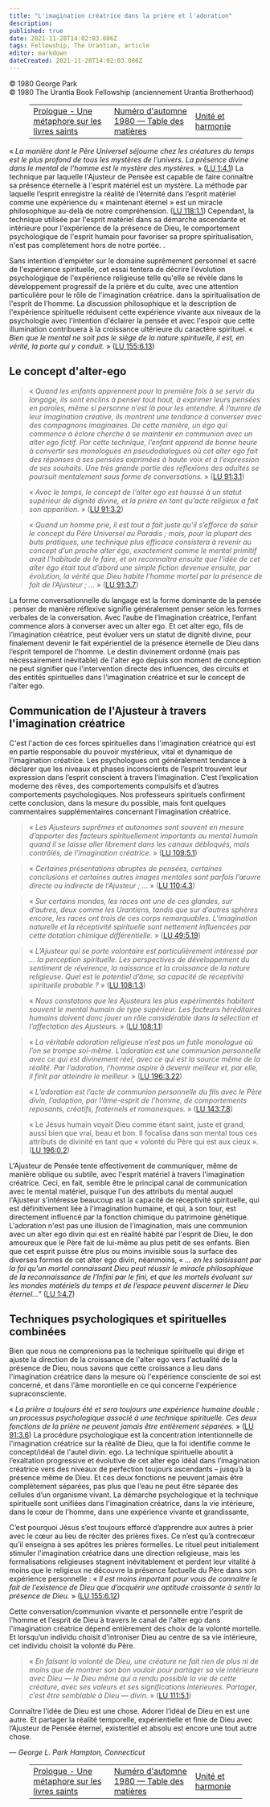 ```yaml
---
title: "L'imagination créatrice dans la prière et l'adoration"
description: 
published: true
date: 2021-11-28T14:02:03.086Z
tags: Fellowship, The Urantian, article
editor: markdown
dateCreated: 2021-11-28T14:02:03.086Z
---
```


<p class="v-card v-sheet theme--light grey lighten-3 px-2">© 1980 George Park<br>© 1980 The Urantia Book Fellowship (anciennement Urantia Brotherhood)</p>
<figure class="table chapter-navigator">
  <table>
    <tbody>
      <tr>
        <td>
        <a href="/fr/article/David_Schlundt/Prologue_A_metaphor_on_holy_books">
          <span class="mdi mdi-arrow-left-drop-circle"></span><span class="pl-2">Prologue - Une métaphore sur les livres saints</span>
        </a>
        </td>
        <td>
        <a href="/fr/index/articles_the_urantian#numéro-d'automne-1980">
          <span class="mdi mdi-book-open-variant"></span><span class="pl-2">Numéro d'automne 1980 — Table des matières</span>
        </a>
        </td>
        <td>
        <a href="/fr/article/Eileen_Laurence/Unity_and_harmony">
          <span class="pr-2">Unité et harmonie</span><span class="mdi mdi-arrow-right-drop-circle"></span>
        </a>
        </td>
      </tr>
    </tbody>
  </table>
</figure>



« _La manière dont le Père Universel séjourne chez les créatures du temps est le plus profond de tous les mystères de l’univers. La présence divine dans le mental de l’homme est le mystère des mystères._ » ([LU 1:4.1](/fr/The_Urantia_Book/1#p4_1)) La technique par laquelle l'Ajusteur de Pensée est capable de faire connaître sa présence éternelle à l'esprit matériel est un mystère. La méthode par laquelle l’esprit enregistre la réalité de l’éternité dans l’esprit matériel comme une expérience du « maintenant éternel » est un miracle philosophique au-delà de notre compréhension. ([LU 118:1.1](/fr/The_Urantia_Book/118#p1_1)) Cependant, la technique utilisée par l'esprit matériel dans sa démarche ascendante et intérieure pour l'expérience de la présence de Dieu, le comportement psychologique de l'esprit humain pour favoriser sa propre spiritualisation, n'est pas complètement hors de notre portée. .

Sans intention d'empiéter sur le domaine suprêmement personnel et sacré de l'expérience spirituelle, cet essai tentera de décrire l'évolution psychologique de l'expérience religieuse telle qu'elle se révèle dans le développement progressif de la prière et du culte, avec une attention particulière pour le rôle de l'imagination créatrice. dans la spiritualisation de l'esprit de l'homme. La discussion philosophique et la description de l'expérience spirituelle réduisent cette expérience vivante aux niveaux de la psychologie avec l'intention d'éclairer la pensée et avec l'espoir que cette illumination contribuera à la croissance ultérieure du caractère spirituel. « _Bien que le mental ne soit pas le siège de la nature spirituelle, il est, en vérité, la porte qui y conduit._ » ([LU 155:6.13](/fr/The_Urantia_Book/155#p6_13))

## Le concept d'alter-ego

> « _Quand les enfants apprennent pour la première fois à se servir du langage, ils sont enclins à penser tout haut, à exprimer leurs pensées en paroles, même si personne n’est là pour les entendre. À l’aurore de leur imagination créative, ils montrent une tendance à converser avec des compagnons imaginaires. De cette manière, un égo qui commence à éclore cherche à se maintenir en communion avec un *alter ego* fictif. Par cette technique, l’enfant apprend de bonne heure à convertir ses monologues en pseudodialogues où cet alter ego fait des réponses à ses pensées exprimées à haute voix et à l’expression de ses souhaits. Une très grande partie des réflexions des adultes se poursuit mentalement sous forme de conversations._ » ([LU 91:3.1](/fr/The_Urantia_Book/91#p3_1))

> « _Avec le temps, le concept de l’alter ego est haussé à un statut supérieur de dignité divine, et la prière en tant qu’acte religieux a fait son apparition._ » ([LU 91:3.2](/fr/The_Urantia_Book/91#p3_2))

> « _Quand un homme prie, il est tout à fait juste qu’il s’efforce de saisir le concept du Père Universel au Paradis ; mais, pour la plupart des buts pratiques, une technique plus efficace consistera à revenir au concept d’un proche alter égo, exactement comme le mental primitif avait l’habitude de le faire, et on reconnaitra ensuite que l’idée de cet alter égo était tout d’abord une simple fiction devenue ensuite, par évolution, la vérité que Dieu habite l’homme mortel par la présence de fait de l’Ajusteur ; ..._ » ([LU 91:3.7](/fr/The_Urantia_Book/91#p3_7))

La forme conversationnelle du langage est la forme dominante de la pensée : penser de manière réflexive signifie généralement penser selon les formes verbales de la conversation. Avec l’aube de l’imagination créatrice, l’enfant commence alors à converser avec un alter ego. Et cet alter ego, fils de l’imagination créatrice, peut évoluer vers un statut de dignité divine, pour finalement devenir le fait expérientiel de la présence éternelle de Dieu dans l’esprit temporel de l’homme. Le destin divinement ordonné (mais pas nécessairement inévitable) de l'alter ego depuis son moment de conception ne peut signifier que l'intervention directe des influences, des circuits et des entités spirituelles dans l'imagination créatrice et sur le concept de l'alter ego.

## Communication de l'Ajusteur à travers l'imagination créatrice

C'est l'action de ces forces spirituelles dans l'imagination créatrice qui est en partie responsable du pouvoir mystérieux, vital et dynamique de l'imagination créatrice. Les psychologues ont généralement tendance à déclarer que les niveaux et phases inconscients de l’esprit trouvent leur expression dans l’esprit conscient à travers l’imagination. C’est l’explication moderne des rêves, des comportements compulsifs et d’autres comportements psychologiques. Nos professeurs spirituels confirment cette conclusion, dans la mesure du possible, mais font quelques commentaires supplémentaires concernant l'imagination créatrice.

> « _Les Ajusteurs suprêmes et autonomes sont souvent en mesure d’apporter des facteurs spirituellement importants au mental humain quand il se laisse aller librement dans les canaux débloqués, mais contrôlés, de l’imagination créatrice._ » ([LU 109:5.1](/fr/The_Urantia_Book/109#p5_1))

> « _Certaines présentations abruptes de pensées, certaines conclusions et certaines autres images mentales sont parfois l’œuvre directe ou indirecte de l’Ajusteur ; ..._ » ([LU 110:4.3](/fr/The_Urantia_Book/110#p4_3))

> « _Sur certains mondes, les races ont une de ces glandes, sur d’autres, deux comme les Urantiens, tandis que sur d’autres sphères encore, les races ont trois de ces corps remarquables. L’imagination naturelle et la réceptivité spirituelle sont nettement influencées par cette dotation chimique différentielle._ » ([LU 49:5.19](/fr/The_Urantia_Book/49#p5_19))

> « _L’Ajusteur qui se porte volontaire est particulièrement intéressé par ... la perception spirituelle. Les perspectives de développement du sentiment de révérence, la naissance et la croissance de la nature religieuse. Quel est le potentiel d’âme, sa capacité de réceptivité spirituelle probable ?_ » ([LU 108:1.3](/fr/The_Urantia_Book/108#p1_3))

> « _Nous constatons que les Ajusteurs les plus expérimentés habitent souvent le mental humain de type supérieur. Les facteurs héréditaires humains doivent donc jouer un rôle considérable dans la sélection et l’affectation des Ajusteurs._ » ([LU 108:1.1](/fr/The_Urantia_Book/108#p1_1))

> « _La véritable adoration religieuse n’est pas un futile monologue où l’on se trompe soi-même. L’adoration est une communion personnelle avec ce qui est divinement réel, avec ce qui est la source même de la réalité. Par l’adoration, l’homme aspire à devenir meilleur et, par elle, il finit par atteindre le *meilleur.*_ » ([LU 196:3.22](/fr/The_Urantia_Book/196#p3_22))

> « _L’adoration est l’acte de communion personnelle du fils avec le Père divin, l’adoption, par l’âme-esprit de l’homme, de comportements reposants, créatifs, fraternels et romanesques._ » ([LU 143:7.8](/fr/The_Urantia_Book/143#p7_8))

> « Le Jésus humain voyait Dieu comme étant saint, juste et grand, aussi bien que vrai, beau et bon. Il focalisa dans son mental tous ces attributs de divinité en tant que « volonté du Père qui est aux cieux ». ([LU 196:0.2](/fr/The_Urantia_Book/196#p0_2))

L'Ajusteur de Pensée tente effectivement de communiquer, même de manière oblique ou subtile, avec l'esprit matériel à travers l'imagination créatrice. Ceci, en fait, semble être le principal canal de communication avec le mental matériel, puisque l'un des attributs du mental auquel l'Ajusteur s'intéresse beaucoup est la capacité de réceptivité spirituelle, qui est définitivement liée à l'imagination humaine, et qui, à son tour, est directement influencé par la fonction chimique du patrimoine génétique. L'adoration n'est pas une illusion de l'imagination, mais une communion avec un alter ego divin qui est en réalité habité par l'esprit de Dieu, le don amoureux que le Père fait de lui-même au plus petit de ses enfants. Bien que cet esprit puisse être plus ou moins invisible sous la surface des diverses formes de cet alter ego divin, néanmoins, « _... en les saisissant par la foi qu’un mortel connaissant Dieu peut réussir le miracle philosophique de la reconnaissance de l’Infini par le fini, et que les mortels évoluant sur les mondes matériels du temps et de l’espace peuvent discerner le Dieu éternel..._” ([LU 1:4.7](/fr/The_Urantia_Book/1#p4_7))

## Techniques psychologiques et spirituelles combinées

Bien que nous ne comprenions pas la technique spirituelle qui dirige et ajuste la direction de la croissance de l'alter ego vers l'actualité de la présence de Dieu, nous savons que cette croissance a lieu dans l'imagination créatrice dans la mesure où l'expérience consciente de soi est concerné, et dans l'âme morontielle en ce qui concerne l'expérience supraconsciente.

« _La prière a toujours été et sera toujours une expérience humaine double : un processus psychologique associé à une technique spirituelle. Ces deux fonctions de la prière ne peuvent jamais être entièrement séparées._ » ([LU 91:3.6](/fr/The_Urantia_Book/91#p3_6)) La procédure psychologique est la concentration intentionnelle de l'imagination créatrice sur la réalité de Dieu, que la foi identifie comme le concept/idéal de l'autel divin. ego. La technique spirituelle aboutit à l’exaltation progressive et évolutive de cet alter ego idéal dans l’imagination créatrice vers des niveaux de perfection toujours ascendants – jusqu’à la présence même de Dieu. Et ces deux fonctions ne peuvent jamais être complètement séparées, pas plus que l’eau ne peut être séparée des cellules d’un organisme vivant. La démarche psychologique et la technique spirituelle sont unifiées dans l'imagination créatrice, dans la vie intérieure, dans le cœur de l'homme, dans une expérience vivante et grandissante,

C’est pourquoi Jésus s’est toujours efforcé d’apprendre aux autres à prier avec le cœur au lieu de réciter des prières fixes. Ce n’est qu’à contrecœur qu’il enseigna à ses apôtres les prières formelles. Le rituel peut initialement stimuler l'imagination créatrice dans une direction religieuse, mais les formalisations religieuses stagnent inévitablement et perdent leur vitalité à moins que le religieux ne découvre la présence factuelle du Père dans son expérience personnelle : « _Il est moins important pour vous de connaitre le fait de l’existence de Dieu que d’acquérir une aptitude croissante à sentir la présence de Dieu._ » ([LU 155:6.12](/fr/The_Urantia_Book/155#p6_12))

Cette conversation/communion vivante et personnelle entre l'esprit de l'homme et l'esprit de Dieu à travers le canal de l'alter ego dans l'imagination créatrice dépend entièrement des choix de la volonté mortelle. Et lorsqu’un individu choisit d’introniser Dieu au centre de sa vie intérieure, cet individu choisit la volonté du Père.

> « _En faisant la volonté de Dieu, une créature ne fait rien de plus ni de moins que de montrer son bon vouloir pour partager sa vie intérieure avec Dieu — le Dieu même qui a rendu possible la vie de cette créature, avec ses valeurs et ses significations intérieures. Partager, c’est être semblable à Dieu — divin._ » ([LU 111:5.1](/fr/The_Urantia_Book/111#p5_1))

Connaître l'idée de Dieu est une chose. Adorer l’idéal de Dieu en est une autre. Et partager la réalité temporelle, expérientielle et finie de Dieu avec l’Ajusteur de Pensée éternel, existentiel et absolu est encore une tout autre chose.

— _George L. Park_
_Hampton, Connecticut_



<figure class="table chapter-navigator">
  <table>
    <tbody>
      <tr>
        <td>
        <a href="/fr/article/David_Schlundt/Prologue_A_metaphor_on_holy_books">
          <span class="mdi mdi-arrow-left-drop-circle"></span><span class="pl-2">Prologue - Une métaphore sur les livres saints</span>
        </a>
        </td>
        <td>
        <a href="/fr/index/articles_the_urantian#numéro-d'automne-1980">
          <span class="mdi mdi-book-open-variant"></span><span class="pl-2">Numéro d'automne 1980 — Table des matières</span>
        </a>
        </td>
        <td>
        <a href="/fr/article/Eileen_Laurence/Unity_and_harmony">
          <span class="pr-2">Unité et harmonie</span><span class="mdi mdi-arrow-right-drop-circle"></span>
        </a>
        </td>
      </tr>
    </tbody>
  </table>
</figure>
